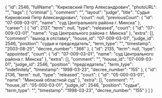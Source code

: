{
    "id": 2546,
    "fullName": "Кирковский Петр Александрович",
    "photoURL": "",
    "tags": [
        "criminal"
    ],
    "comment": "",
    "layout": "judge",
    "title": "Судья Кирковский Петр Александрович",
    "court": null,
    "previousCourt": {
        "id": "07-009-03-01",
        "name": "суд Центрального района г. Минска"
    },
    "career": [
        {
            "id": 2137,
            "term": null,
            "type": "released",
            "court": {
                "id": "07-009-03-01",
                "name": "суд Центрального района г. Минска"
            },
            "extra": [],
            "comment": "выход в отставку",
            "house_id": "07-009-03-01",
            "judge_id": 2546,
            "position": "судья и председатель",
            "term_type": "",
            "timestamp": "2003-08-25",
            "decree_number": "366"
        },
        {
            "id": 2135,
            "term": null,
            "type": "appointed",
            "court": {
                "id": "07-009-03-01",
                "name": "суд Центрального района г. Минска"
            },
            "extra": [],
            "comment": "",
            "house_id": "07-009-03-01",
            "judge_id": 2546,
            "position": "председатель",
            "term_type": "indefinitely",
            "timestamp": "1998-03-23",
            "decree_number": "155"
        },
        {
            "id": 2136,
            "term": null,
            "type": "released",
            "court": {
                "id": "05-000-03-01",
                "name": "Минский областной суд"
            },
            "extra": [],
            "comment": "",
            "house_id": "05-000-03-01",
            "judge_id": 2546,
            "position": "судья",
            "term_type": "",
            "timestamp": "1998-03-23",
            "decree_number": "155"
        }
    ]
}